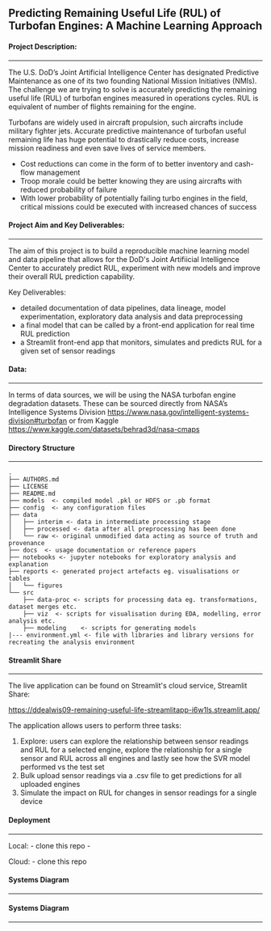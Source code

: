 ## **Predicting Remaining Useful Life (RUL) of Turbofan Engines: A Machine Learning Approach**

#### Project Description:
---------------------
The U.S. DoD’s Joint Artificial Intelligence Center has designated Predictive Maintenance as one of its two founding National Mission Initiatives (NMIs). The challenge we are trying to solve is accurately predicting the remaining useful life (RUL) of turbofan engines measured in operations cycles. RUL is equivalent of number of flights remaining for the engine.

Turbofans are widely used in aircraft propulsion, such aircrafts include military fighter jets. Accurate predictive maintenance of turbofan useful remaining life has huge potential to drastically reduce costs, increase mission readiness and even save lives of service members. 

- Cost reductions can come in the form of to better inventory and cash-flow management 
- Troop morale could be better knowing they are using aircrafts with reduced probability of failure
- With lower probability of potentially failing turbo engines in the field, critical missions could be executed with increased chances of success

#### Project Aim and Key Deliverables:
---------------------

The aim of this project is to build a reproducible machine learning model and data pipeline that allows for the DoD's Joint Artifiicial Intelligence Center to accurately predict RUL, experiment with new models and improve their overall RUL prediction capability. 

Key Deliverables:

- detailed documentation of data pipelines, data lineage, model experimentation, exploratory data analysis and data preprocessing 
- a final model that can be called by a front-end application for real time RUL prediction
- a Streamlit front-end app that monitors, simulates and predicts RUL for a given set of sensor readings


#### Data:
---------------------
In terms of data sources, we will be using the NASA turbofan engine degradation datasets. These can be sourced directly from NASA’s Intelligence Systems Division https://www.nasa.gov/intelligent-systems-division#turbofan or from Kaggle https://www.kaggle.com/datasets/behrad3d/nasa-cmaps


#### Directory Structure
---------------------

    .
    ├── AUTHORS.md
    ├── LICENSE
    ├── README.md
    ├── models  <- compiled model .pkl or HDFS or .pb format
    ├── config  <- any configuration files
    ├── data
    │   ├── interim <- data in intermediate processing stage
    │   ├── processed <- data after all preprocessing has been done
    │   └── raw <- original unmodified data acting as source of truth and provenance
    ├── docs  <- usage documentation or reference papers
    ├── notebooks <- jupyter notebooks for exploratory analysis and explanation 
    ├── reports <- generated project artefacts eg. visualisations or tables
    │   └── figures
    └── src
        ├── data-proc <- scripts for processing data eg. transformations, dataset merges etc. 
        ├── viz  <- scripts for visualisation during EDA, modelling, error analysis etc. 
        ├── modeling    <- scripts for generating models
    |--- environment.yml <- file with libraries and library versions for recreating the analysis environment
   
#### Streamlit Share
---------------------

The live application can be found on Streamlit's cloud service, Streamlit Share:

https://ddealwis09-remaining-useful-life-streamlitapp-i6w1ls.streamlit.app/

The application allows users to perform three tasks:
1. Explore: users can explore the relationship between sensor readings and RUL for a selected engine, explore the relationship for a single sensor and RUL across all engines and lastly see how the SVR model performed vs the test set
2. Bulk upload sensor readings via a .csv file to get predictions for all uploaded engines
3. Simulate the impact on RUL for changes in sensor readings for a single device 

#### Deployment
---------------------
Local: 
    - clone this repo
    - 

Cloud:
    - clone this repo

#### Systems Diagram
---------------------

#### Systems Diagram
---------------------
